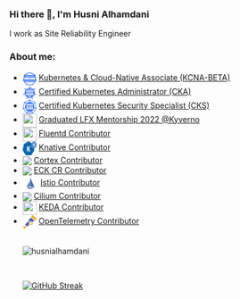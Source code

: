 ### Hi there 👋, I'm Husni Alhamdani

I work as Site Reliability Engineer


<h3 align="left">About me:</h3>
<ul align="left">
  <li><img align="center" src="https://github.com/cncf/artwork/blob/4f0c841c4c8ca2a2d6159b9cac41e26a4c36b007/other/kcna/color/kubernetes-kcna-color.png" height="25" width="25"/>
  <span align="center"><a href="">Kubernetes & Cloud-Native Associate (KCNA-BETA)</a></span></li>
  <li><img align="center" src="https://github.com/cncf/artwork/blob/4f0c841c4c8ca2a2d6159b9cac41e26a4c36b007/other/cka/color/kubernetes-cka-color.png" height="25" width="25"/>
  <span align="center"><a href="">Certified Kubernetes Administrator (CKA)</a></span></li>
  <li><img align="center" src="https://github.com/cncf/artwork/blob/4f0c841c4c8ca2a2d6159b9cac41e26a4c36b007/other/kss/color/kubernetes-security-specialist-color.png" height="25" width="25"/>
  <span align="center"><a href="">Certified Kubernetes Security Specialist (CKS)</a></span></li>
  <li><img align="center" src="https://github.com/kyverno/artwork/blob/main/Kyverno.svg" height="25" width="25"/>
  <span align="center"><a href="https://lfx.linuxfoundation.org/tools/mentorship/">Graduated LFX Mentorship 2022 @Kyverno</a></span></li>
  <li><img align="center" src="https://github.com/fluent/fluentd-docs-gitbook/blob/53020426cdcfcb5a5f722031838ee1cb95b5a7a2/images/logo/Fluentd_icon.svg" height="25" width="25"/>
  <span align="center"><a href="https://github.com/fluent">Fluentd Contributor</a></span></li>
  <li><img align="center" src="https://github.com/knative/community/blob/main/icons/logo.svg" height="25" width="25"/>
  <span align="center"><a href="https://github.com/knative">Knative Contributor</a></span></li>
  <li><img align="center" src="https://github.com/cortexproject/cortex/blob/master/images/logo.png" width="25"/>
  <span align="center"><a href="https://github.com/cortexproject">Cortex Contributor</a></span></li>
  <li><img align="center" src="https://cdn.iconscout.com/icon/free/png-256/free-elasticsearch-226094.png" width="25"/>
  <span align="center"><a href="https://github.com/xco-sk/eck-custom-resources">ECK CR Contributor</a></span></li>
  <li><img align="center" src="https://github.com/cncf/artwork/blob/4f0c841c4c8ca2a2d6159b9cac41e26a4c36b007/projects/istio/icon/color/istio-icon-color.png" width="28"/>
  <span align="center"><a href="https://github.com/istio">Istio Contributor</a></span></li> 
  <li><img align="center" src="https://avatars.githubusercontent.com/u/21054566?s=280&v=4" width="25"/>
  <span align="center"><a href="https://github.com/cilium">Cilium Contributor</a></span></li> 
  <li><img align="center" src="https://keda.sh/img/logos/keda-icon-color.png" height="25" width="25"/>
  <span align="center"><a href="https://github.com/kedacore">KEDA Contributor</a></span></li>
  <li><img align="center" src="https://github.com/cncf/artwork/blob/4f0c841c4c8ca2a2d6159b9cac41e26a4c36b007/projects/opentelemetry/icon/color/opentelemetry-icon-color.png" height="25" width="25"/>
  <span align="center"><a href="https://github.com/open-telemetry/">OpenTelemetry Contributor</a></span></li>
<br/>

<p align="left"> <img src="https://komarev.com/ghpvc/?username=husnialhamdani&label=Profile%20views&color=0e75b6&style=flat" alt="husnialhamdani" /> </p>
<br/>

[![GitHub Streak](https://streak-stats.demolab.com?user=husnialhamdani&theme=vue&mode=weekly)](https://git.io/streak-stats)
<!--
**husnialhamdani/husnialhamdani** is a ✨ _special_ ✨ repository because its `README.md` (this file) appears on your GitHub profile.

Here are some ideas to get you started:

- 🔭 I’m currently working on ...
- 🌱 I’m currently learning ...
- 👯 I’m looking to collaborate on ...
- 🤔 I’m looking for help with ...
- 💬 Ask me about ...
- 📫 How to reach me: ...
- 😄 Pronouns: ...
-->
